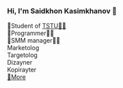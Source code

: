 ### Hi, I'm Saidkhon Kasimkhanov 👋

🔸️Student of <a href="https://uz.wikipedia.org/wiki/Toshkent_davlat_texnika_universiteti">TSTU👨‍🎓</a> <br>
🔸️Programmer👨‍💻 <br>
🔸️SMM manager👨‍🏫 <br>
Marketolog <br>
Targetolog <br>
Dizayner <br>
Kopirayter <br>
<a href="https://taplink.cc/saidkhon_kasimkhanov">🔸️More</a>

